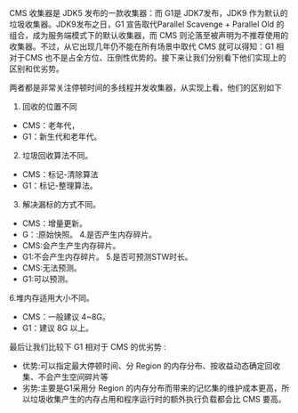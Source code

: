 CMS 收集器是 JDK5 发布的一款收集器：而 G1是 JDK7发布，JDK9 作为默认的垃圾收集器。JDK9发布之日，G1 宣告取代Parallel Scavenge + Parallel Old 的组合，成为服务端模式下的默认收集器，而 CMS 则沦落至被声明为不推荐使用的收集器。不过，从它出现几年仍不能在所有场景中取代 CMS 就可以得知：G1 相对于CMS 也不是占全方位、压倒性优势的。接下来让我们分别看下他们实现上的区别和优劣势。

两者都是非常关注停顿时间的多线程并发收集器，从实现上看，他们的区别如下

1. 回收的位置不同
- CMS：老年代，
- G1：新生代和老年代。
2. 垃圾回收算法不同。
- CMS：标记-清除算法
- G1：标记-整理算法。
3. 解决漏标的方式不同。
- CMS：增量更新。
- G：:原始快照。
4.是否产生内存碎片。
- CMS:会产生产生内存碎片。
- G1:不会产生内存碎片。
5.是否可预测STW时长。
- CMS:无法预测。
- G1:可以预测。

6.堆内存适用大小不同。
- CMS：一般建议 4~8G。
- G1：建议 8G 以上。

最后让我们比较下 G1 相对于 CMS 的优劣势 :
- 优势:可以指定最大停顿时间、分 Region 的内存分布、按收益动态确定回收集、不会产生空间碎片等
- 劣势:主要是G1采用分 Region 的内存分布而带来的记忆集的维护成本更高，所以垃圾收集产生的内存占用和程序运行时的额外执行负载都会比 CMS 要高。

